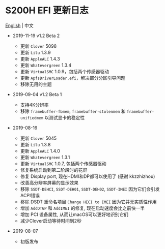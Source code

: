 # S200H EFI 更新日志

[English](https://github.com/EngLearnsh/S200H-NUC-Hackintosh/blob/master/Changelog.md) | 中文

- 2019-11-19 v1.2 Beta 2
  - 更新 `Clover` 5098
  - 更新 `Lilu` 1.3.9
  - 更新 `AppleALC` 1.4.3
  - 更新 `Whatevergreen` 1.3.4
  - 更新 `VirtualSMC` 1.0.9，包括两个传感器驱动
  - 更新 `ApfsDriverLoader.efi`，解决部分分区引导问题
  - 移除无用的主题

- 2019-09-04 v1.2 Beta 1
  - 支持4K分辨率
  - 移除 `framebuffer-fbmem`, `framebuffer-stolenmem` 和 `framebuffer-unifiedmem` 以测试显卡的稳定性

- 2019-08-16
  - 更新 `Clover` 5045
  - 更新 `Lilu` 1.3.8
  - 更新 `AppleALC` 1.4.0
  - 更新 `Whatevergreen` 1.3.1
  - 更新 `VirtualSMC` 1.0.7, 包括两个传感器驱动
  - 修复系统启动到第二阶段时的花屏
  - 修复 Display port, 现在HDMI和DP都可以使用了 (感谢 kkzzhizhou)
  - 改善高分辨率屏幕的显示效果
  - 移除 `SSDT-DEHCI`, `SSDT-DEH01`, `SSDT-DEH02`, `SSDT-IMEI` 因为它们会引发ACPI错误
  - 移除 DSDT 重命名项目 `Change HECI to IMEI` 因为它并无实质性作用
  - 增加 `AddDTGP` 和 `AddIMEI` 的修复, 现在启动速度会比之前快一半
  - 增加 PCI 设备属性, 从而让macOS可以更好地识别它们
  - 减少Clover启动等待时间到2秒

- 2019-08-07
  - 初版发布